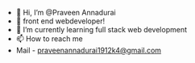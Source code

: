 - 👋 Hi, I’m @Praveen Annadurai
- 👀 front end webdeveloper!
- 🌱 I’m currently learning full stack web development
- 📫 How to reach me
- Mail - praveenannadurai1912k4@gmail.com
<!---
Praveen-pa/Praveen-pa is a ✨ special ✨ repository because its `README.md` (this file) appears on your GitHub profile.
You can click the Preview link to take a look at your changes.
--->
